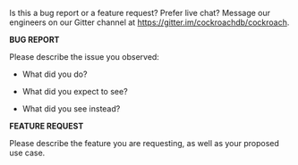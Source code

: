Is this a bug report or a feature request? Prefer live chat? Message our engineers on our Gitter channel at https://gitter.im/cockroachdb/cockroach.

**BUG REPORT**

Please describe the issue you observed:

- What did you do?

- What did you expect to see?

- What did you see instead?

**FEATURE REQUEST**

Please describe the feature you are requesting, as well as your proposed use case.
